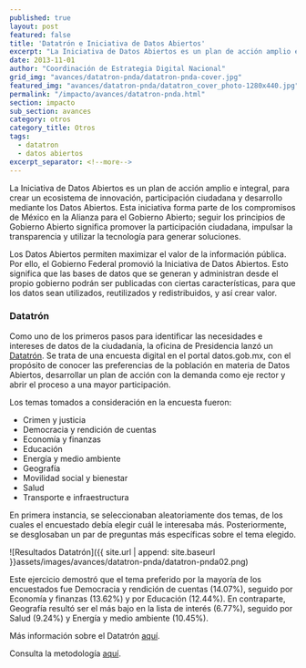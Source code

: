 ```yaml
---
published: true
layout: post
featured: false
title: 'Datatrón e Iniciativa de Datos Abiertos'
excerpt: "La Iniciativa de Datos Abiertos es un plan de acción amplio e integral, para crear un ecosistema de innovación, participación ciudadana y desarrollo mediante los Datos Abiertos. Como uno de los primeros pasos para identificar las necesidades e intereses de datos de la ciudadanía, la oficina de Presidencia lanzó un Datatrón."
date: 2013-11-01
author: "Coordinación de Estrategia Digital Nacional"
grid_img: "avances/datatron-pnda/datatron-pnda-cover.jpg"
featured_img: "avances/datatron-pnda/datatron_cover_photo-1280x440.jpg"
permalink: "/impacto/avances/datatron-pnda.html"
section: impacto
sub_section: avances
category: otros
category_title: Otros
tags:
  - datatron
  - datos abiertos
excerpt_separator: <!--more-->
---
```


La Iniciativa de Datos Abiertos es un plan de acción amplio e integral, para crear un ecosistema de innovación, participación ciudadana y desarrollo mediante los Datos Abiertos. Esta iniciativa forma parte de los compromisos de México en la Alianza para el Gobierno Abierto; seguir los principios de Gobierno Abierto significa promover la participación ciudadana, impulsar la transparencia y utilizar la tecnología para generar soluciones.

<!--more-->

Los Datos Abiertos permiten maximizar el valor de la información pública. Por ello, el Gobierno Federal promovió la Iniciativa de Datos Abiertos. Esto significa que las bases de datos que se generan y administran desde el propio gobierno podrán ser publicadas con ciertas características, para que los datos sean utilizados, reutilizados y redistribuidos, y así crear valor.

### Datatrón

Como uno de los primeros pasos para identificar las necesidades e intereses de datos de la ciudadanía, la oficina de Presidencia lanzó un [Datatrón](http://datatron.herokuapp.com/ "Title"). Se trata de una encuesta digital en el portal datos.gob.mx, con el propósito de conocer las preferencias de la población en materia de Datos Abiertos, desarrollar un plan de acción con la demanda como eje rector y abrir el proceso a una mayor participación.

Los temas tomados a consideración en la encuesta fueron:

* Crimen y justicia
* Democracia y rendición de cuentas
* Economía y finanzas
* Educación
* Energía y medio ambiente
* Geografía
* Movilidad social y bienestar
* Salud
* Transporte e infraestructura

En primera instancia, se seleccionaban aleatoriamente dos temas, de los cuales el encuestado debía elegir cuál le interesaba más. Posteriormente, se desglosaban un par de preguntas más específicas sobre el tema elegido.


![Resultados Datatrón]({{ site.url | append: site.baseurl }}assets/images/avances/datatron-pnda/datatron-pnda02.png)


Este ejercicio demostró que el tema preferido por la mayoría de los encuestados fue Democracia y rendición de cuentas (14.07%), seguido por Economía y finanzas (13.62%) y por Educación (12.44%). En contraparte, Geografía resultó ser el más bajo en la lista de interés (6.77%), seguido por Salud (9.24%) y Energía y medio ambiente (10.45%).

Más información sobre el Datatrón [aquí](http://datatron.herokuapp.com/ "Title").

Consulta la metodología [aquí](https://docs.google.com/document/d/1o9OK54l2L1bFvS0jS1RUoyqV1qnCot4klRcmBVMGQHc/edit?usp=sharing "Title").
